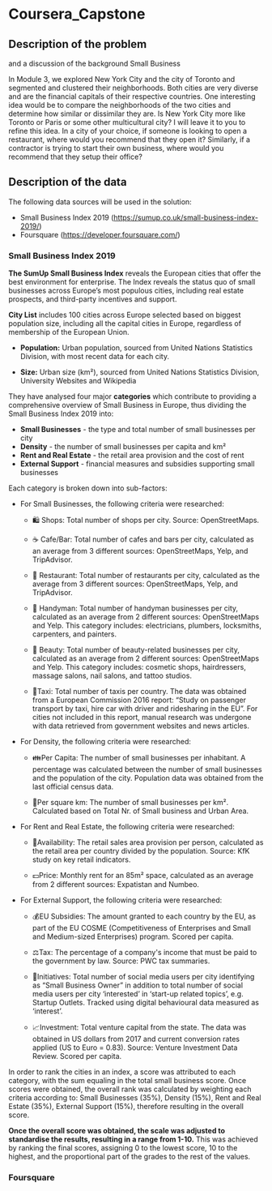 # Coursera_Capstone

## Description of the problem
and a discussion of the background
Small Business


In Module 3, we explored New York City and the city of Toronto and segmented and clustered their neighborhoods. Both cities are very diverse and are the financial capitals of their respective countries. One interesting idea would be to compare the neighborhoods of the two cities and determine how similar or dissimilar they are. Is New York City more like Toronto or Paris or some other multicultural city? I will leave it to you to refine this idea.
In a city of your choice, if someone is looking to open a restaurant, where would you recommend that they open it? Similarly, if a contractor is trying to start their own business, where would you recommend that they setup their office?

## Description of the data

The following data sources will be used in the solution:
- Small Business Index 2019 (https://sumup.co.uk/small-business-index-2019/)
- Foursquare (https://developer.foursquare.com/)

### Small Business Index 2019
**The SumUp Small Business Index** reveals the European cities that offer the best environment for enterprise. The Index reveals the status quo of small businesses across Europe’s most populous cities, including real estate prospects, and third-party incentives and support.

**City List** includes 100 cities across Europe selected based on biggest population size, including all the capital cities in Europe, regardless of membership of the European Union.

- **Population:** Urban population, sourced from United Nations Statistics Division, with most recent data for each city.

- **Size:** Urban size (km²), sourced from United Nations Statistics Division, University Websites and Wikipedia

They have analysed four major **categories** which contribute to providing a comprehensive overview of Small Business in Europe, thus dividing the Small Business Index 2019 into:
- **Small Businesses** - the type and total number of small businesses per city
- **Density** - the number of small businesses per capita and km²
- **Rent and Real Estate** - the retail area provision and the cost of rent
- **External Support** - financial measures and subsidies supporting small businesses

Each category is broken down into sub-factors:
- For Small Businesses, the following criteria were researched:
  - 🛍 Shops: Total number of shops per city. Source: OpenStreetMaps.

  - ☕ Cafe/Bar: Total number of cafes and bars per city, calculated as an average from 3 different sources: OpenStreetMaps, Yelp, and TripAdvisor.

  - 🍴 Restaurant: Total number of restaurants per city, calculated as the average from 3 different sources: OpenStreetMaps, Yelp, and TripAdvisor.

  - 💼 Handyman: Total number of handyman businesses per city, calculated as an average from 2 different sources: OpenStreetMaps and Yelp. This category includes: electricians, plumbers, locksmiths, carpenters, and painters.

  - 💅 Beauty: Total number of beauty-related businesses per city, calculated as an average from 2 different sources: OpenStreetMaps and Yelp. This category includes: cosmetic shops, hairdressers, massage salons, nail salons, and tattoo studios.

  - 🚖Taxi: Total number of taxis per country. The data was obtained from a European Commission 2016 report: “Study on passenger transport by taxi, hire car with driver and ridesharing in the EU”. For cities not included in this report, manual research was undergone with data retrieved from government websites and news articles.
 
- For Density, the following criteria were researched:
  - 👪Per Capita: The number of small businesses per inhabitant. A percentage was calculated between the number of small businesses and the population of the city. Population data was obtained from the last official census data.

  - 📍Per square km: The number of small businesses per km². Calculated based on Total Nr. of Small business and Urban Area.
- For Rent and Real Estate, the following criteria were researched:
  - 🔑Availability: The retail sales area provision per person, calculated as the retail area per country divided by the population. Source: KfK study on key retail indicators.

  - 💵Price: Monthly rent for an 85m² space, calculated as an average from 2 different sources: Expatistan and Numbeo.
- For External Support, the following criteria were researched:
  - 💰EU Subsidies: The amount granted to each country by the EU, as part of the EU COSME (Competitiveness of Enterprises and Small and Medium-sized Enterprises) program. Scored per capita.

  - ⚖Tax: The percentage of a company's income that must be paid to the government by law. Source: PWC tax summaries.

  - 🚀Initiatives: Total number of social media users per city identifying as “Small Business Owner” in addition to total number of social media users per city ‘interested’ in ‘start-up related topics’, e.g. Startup Outlets. Tracked using digital behavioural data measured as ‘interest’.

  - 📈Investment: Total venture capital from the state. The data was obtained in US dollars from 2017 and current conversion rates applied (US to Euro = 0.83). Source: Venture Investment Data Review. Scored per capita.


In order to rank the cities in an index, a score was attributed to each category, with the sum equaling in the total small business score. Once scores were obtained, the overall rank was calculated by weighting each criteria according to: Small Businesses (35%), Density (15%), Rent and Real Estate (35%), External Support (15%), therefore resulting in the overall score.

**Once the overall score was obtained, the scale was adjusted to standardise the results, resulting in a range from 1-10.**
This was achieved by ranking the final scores, assigning 0 to the lowest score, 10 to the highest, and the proportional part of the grades to the rest of the values.



### Foursquare
